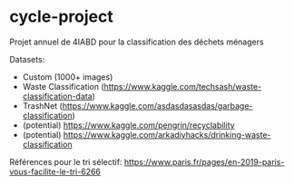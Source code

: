 # cycle-project
Projet annuel de 4IABD pour la classification des déchets ménagers

Datasets:
- Custom (1000+ images)
- Waste Classification (https://www.kaggle.com/techsash/waste-classification-data)
- TrashNet (https://www.kaggle.com/asdasdasasdas/garbage-classification)
- (potential) https://www.kaggle.com/pengrin/recyclability
- (potential) https://www.kaggle.com/arkadiyhacks/drinking-waste-classification

Références pour le tri sélectif:
https://www.paris.fr/pages/en-2019-paris-vous-facilite-le-tri-6266